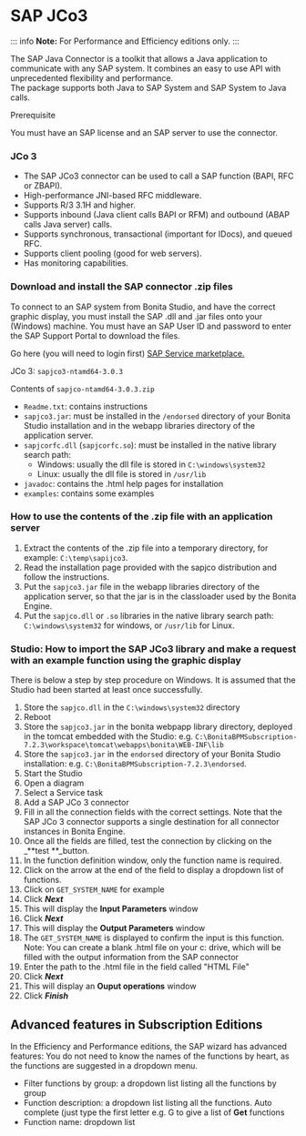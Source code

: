 # SAP JCo3

::: info
**Note:** For Performance and Efficiency editions only.
:::

The SAP Java Connector is a toolkit that allows a Java application to communicate with any SAP system. It combines an easy to use API with unprecedented flexibility and performance.   
The package supports both Java to SAP System and SAP System to Java calls. 

Prerequisite <!--{.h3}-->

You must have an SAP license and an SAP server to use the connector.

### JCo 3

* The SAP JCo3 connector can be used to call a SAP function (BAPI, RFC or ZBAPI).
* High-performance JNI-based RFC middleware.
* Supports R/3 3.1H and higher. 
* Supports inbound (Java client calls BAPI or RFM) and outbound (ABAP calls Java server) calls. 
* Supports synchronous, transactional (important for IDocs), and queued RFC. 
* Supports client pooling (good for web servers).
* Has monitoring capabilities.

### Download and install the SAP connector .zip files 

To connect to an SAP system from Bonita Studio, and have the correct graphic display, you must install the SAP .dll and .jar files onto your (Windows) machine. You must have an SAP User ID and password to enter the SAP Support Portal to download the files.

Go here (you will need to login first) [SAP Service marketplace.](http://service.sap.com/connectors)

JCo 3: `sapjco3-ntamd64-3.0.3`

Contents of `sapjco-ntamd64-3.0.3.zip`

* `Readme.txt`: contains instructions
* `sapjco3.jar`: must be installed in the `/endorsed` directory of your Bonita Studio installation and in the webapp libraries directory of the application server.
* `sapjcorfc.dll` (`sapjcorfc.so`): must be installed in the native library search path:
  * Windows: usually the dll file is stored in `C:\windows\system32`
  * Linux: usually the dll file is stored in `/usr/lib`
* `javadoc`: contains the .html help pages for installation
* `examples`: contains some examples

### How to use the contents of the .zip file with an application server

1. Extract the contents of the .zip file into a temporary directory, for example: `C:\temp\sapijco3`.
2. Read the installation page provided with the sapjco distribution and follow the instructions.
3. Put the `sapjco3.jar` file in the webapp libraries directory of the application server, so that the jar is in the classloader used by the Bonita Engine.
4. Put the `sapjco.dll` or `.so` libraries in the native library search path: `C:\windows\system32` for windows, or `/usr/lib` for Linux.

### Studio: How to import the SAP JCo3 library and make a request with an example function using the graphic display

There is below a step by step procedure on Windows. It is assumed that the Studio had been started at least once successfully.

1. Store the `sapjco.dll` in the `C:\windows\system32` directory
2. Reboot
3. Store the `sapjco3.jar` in the bonita webpapp library directory, deployed in the tomcat embedded with the Studio: e.g. `C:\BonitaBPMSubscription-7.2.3\workspace\tomcat\webapps\bonita\WEB-INF\lib`
4. Store the `sapjco3.jar` in the `endorsed` directory of your Bonita Studio installation: e.g. `C:\BonitaBPMSubscription-7.2.3\endorsed`.
5. Start the Studio
6. Open a diagram
7. Select a Service task 
8. Add a SAP JCo 3 connector
9. Fill in all the connection fields with the correct settings. Note that the SAP JCo 3 connector supports a single destination for all connector instances in Bonita Engine.
10. Once all the fields are filled, test the connection by clicking on the _**test **_button.
11. In the function definition window, only the function name is required.
12. Click on the arrow at the end of the field to display a dropdown list of functions.
13. Click on `GET_SYSTEM_NAME` for example
14. Click _**Next**_
15. This will display the **Input Parameters** window
16. Click _**Next**_
17. This will display the **Output Parameters** window
18. The `GET_SYSTEM_NAME` is displayed to confirm the input is this function. Note: You can create a blank .html file on your c: drive, which will be filled with the output information from the SAP connector
19. Enter the path to the .html file in the field called "HTML File"
20. Click _**Next**_
21. This will display an **Ouput operations** window
22. Click _**Finish**_

## Advanced features in Subscription Editions

In the Efficiency and Performance editions, the SAP wizard has advanced features: You do not need to know the names of the functions by heart, as the functions are suggested in a dropdown menu. 

* Filter functions by group: a dropdown list listing all the functions by group
* Function description: a dropdown list listing all the functions. Auto complete (just type the first letter e.g. G to give a list of **Get** functions
* Function name: dropdown list
